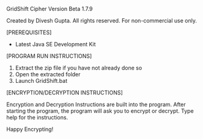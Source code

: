 GridShift Cipher Version Beta 1.7.9

Created by Divesh Gupta. All rights reserved. For non-commercial use only.


[PREREQUISITES]
 - Latest Java SE Development Kit


[PROGRAM RUN INSTRUCTIONS]

1. Extract the zip file if you have not already done so
2. Open the extracted folder
3. Launch GridShift.bat


[ENCRYPTION/DECRYPTION INSTRUCTIONS]

Encryption and Decryption Instructions are built into the program.
After starting the program, the program will ask you to encrypt or decrypt. 
Type help for the instructions.


Happy Encrypting!
